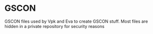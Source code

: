 # GSCON
GSCON files used by Vpk and Eva to create GSCON stuff. Most files are hidden in a private repository for security reasons
